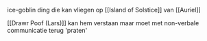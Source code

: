 ice-goblin ding die kan vliegen op [[Island of Solstice]] van [[Auriel]]

[[Drawr Poof (Lars)]] kan hem verstaan maar moet met non-verbale communicatie terug 'praten'